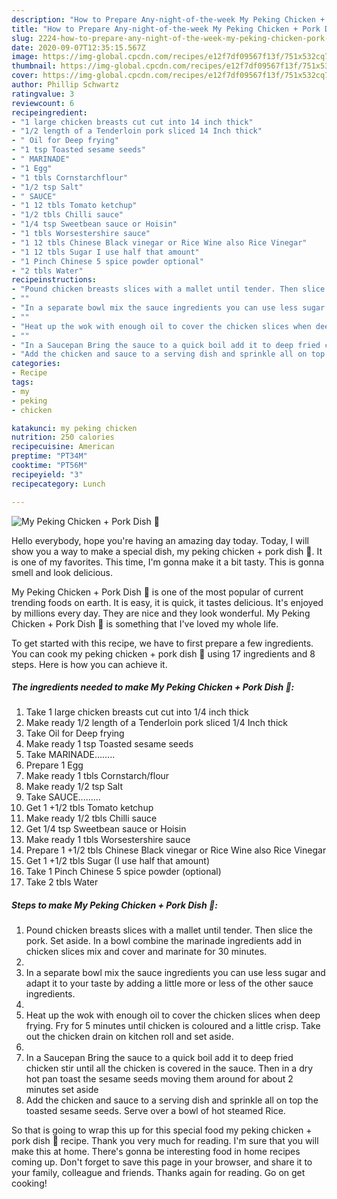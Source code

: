 ```yaml
---
description: "How to Prepare Any-night-of-the-week My Peking Chicken + Pork Dish 🥰"
title: "How to Prepare Any-night-of-the-week My Peking Chicken + Pork Dish 🥰"
slug: 2224-how-to-prepare-any-night-of-the-week-my-peking-chicken-pork-dish
date: 2020-09-07T12:35:15.567Z
image: https://img-global.cpcdn.com/recipes/e12f7df09567f13f/751x532cq70/my-peking-chicken-pork-dish-🥰-recipe-main-photo.jpg
thumbnail: https://img-global.cpcdn.com/recipes/e12f7df09567f13f/751x532cq70/my-peking-chicken-pork-dish-🥰-recipe-main-photo.jpg
cover: https://img-global.cpcdn.com/recipes/e12f7df09567f13f/751x532cq70/my-peking-chicken-pork-dish-🥰-recipe-main-photo.jpg
author: Phillip Schwartz
ratingvalue: 3
reviewcount: 6
recipeingredient:
- "1 large chicken breasts cut cut into 14 inch thick"
- "1/2 length of a Tenderloin pork sliced 14 Inch thick"
- " Oil for Deep frying"
- "1 tsp Toasted sesame seeds"
- " MARINADE"
- "1 Egg"
- "1 tbls Cornstarchflour"
- "1/2 tsp Salt"
- " SAUCE"
- "1 12 tbls Tomato ketchup"
- "1/2 tbls Chilli sauce"
- "1/4 tsp Sweetbean sauce or Hoisin"
- "1 tbls Worsestershire sauce"
- "1 12 tbls Chinese Black vinegar or Rice Wine also Rice Vinegar"
- "1 12 tbls Sugar I use half that amount"
- "1 Pinch Chinese 5 spice powder optional"
- "2 tbls Water"
recipeinstructions:
- "Pound chicken breasts slices with a mallet until tender. Then slice the pork. Set aside. In a bowl combine the marinade ingredients add in chicken slices mix and cover and marinate for 30 minutes."
- ""
- "In a separate bowl mix the sauce ingredients you can use less sugar and adapt it to your taste by adding a little more or less of the other sauce ingredients."
- ""
- "Heat up the wok with enough oil to cover the chicken slices when deep frying. Fry for 5 minutes until chicken is coloured and a little crisp. Take out the chicken drain on kitchen roll and set aside."
- ""
- "In a Saucepan Bring the sauce to a quick boil add it to deep fried chicken stir until all the chicken is covered in the sauce. Then in a dry hot pan toast the sesame seeds moving them around for about 2 minutes set aside"
- "Add the chicken and sauce to a serving dish and sprinkle all on top the toasted sesame seeds. Serve over a bowl of hot steamed Rice."
categories:
- Recipe
tags:
- my
- peking
- chicken

katakunci: my peking chicken 
nutrition: 250 calories
recipecuisine: American
preptime: "PT34M"
cooktime: "PT56M"
recipeyield: "3"
recipecategory: Lunch

---
```



![My Peking Chicken + Pork Dish 🥰](https://img-global.cpcdn.com/recipes/e12f7df09567f13f/751x532cq70/my-peking-chicken-pork-dish-🥰-recipe-main-photo.jpg)

Hello everybody, hope you're having an amazing day today. Today, I will show you a way to make a special dish, my peking chicken + pork dish 🥰. It is one of my favorites. This time, I'm gonna make it a bit tasty. This is gonna smell and look delicious.

My Peking Chicken + Pork Dish 🥰 is one of the most popular of current trending foods on earth. It is easy, it is quick, it tastes delicious. It's enjoyed by millions every day. They are nice and they look wonderful. My Peking Chicken + Pork Dish 🥰 is something that I've loved my whole life.




To get started with this recipe, we have to first prepare a few ingredients. You can cook my peking chicken + pork dish 🥰 using 17 ingredients and 8 steps. Here is how you can achieve it.

<!--inarticleads1-->

##### The ingredients needed to make My Peking Chicken + Pork Dish 🥰:

1. Take 1 large chicken breasts cut cut into 1/4 inch thick
1. Make ready 1/2 length of a Tenderloin pork sliced 1/4 Inch thick
1. Take  Oil for Deep frying
1. Make ready 1 tsp Toasted sesame seeds
1. Take  MARINADE........
1. Prepare 1 Egg
1. Make ready 1 tbls Cornstarch/flour
1. Make ready 1/2 tsp Salt
1. Take  SAUCE.........
1. Get 1 +1/2 tbls Tomato ketchup
1. Make ready 1/2 tbls Chilli sauce
1. Get 1/4 tsp Sweetbean sauce or Hoisin
1. Make ready 1 tbls Worsestershire sauce
1. Prepare 1 +1/2 tbls Chinese Black vinegar or Rice Wine also Rice Vinegar
1. Get 1 +1/2 tbls Sugar (I use half that amount)
1. Take 1 Pinch Chinese 5 spice powder (optional)
1. Take 2 tbls Water




<!--inarticleads2-->

##### Steps to make My Peking Chicken + Pork Dish 🥰:

1. Pound chicken breasts slices with a mallet until tender. Then slice the pork. Set aside. In a bowl combine the marinade ingredients add in chicken slices mix and cover and marinate for 30 minutes.
1. 
1. In a separate bowl mix the sauce ingredients you can use less sugar and adapt it to your taste by adding a little more or less of the other sauce ingredients.
1. 
1. Heat up the wok with enough oil to cover the chicken slices when deep frying. Fry for 5 minutes until chicken is coloured and a little crisp. Take out the chicken drain on kitchen roll and set aside.
1. 
1. In a Saucepan Bring the sauce to a quick boil add it to deep fried chicken stir until all the chicken is covered in the sauce. Then in a dry hot pan toast the sesame seeds moving them around for about 2 minutes set aside
1. Add the chicken and sauce to a serving dish and sprinkle all on top the toasted sesame seeds. Serve over a bowl of hot steamed Rice.




So that is going to wrap this up for this special food my peking chicken + pork dish 🥰 recipe. Thank you very much for reading. I'm sure that you will make this at home. There's gonna be interesting food in home recipes coming up. Don't forget to save this page in your browser, and share it to your family, colleague and friends. Thanks again for reading. Go on get cooking!

